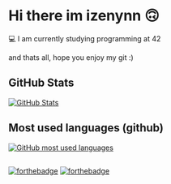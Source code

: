 # Hi there im izenynn 🙃

💻  I am currently studying programming at 42

and thats all, hope you enjoy my git :)

## GitHub Stats

[![GitHub Stats](https://github-readme-stats.vercel.app/api?username=izenynn&show_icons=true&count_private=true&hide=contribs&theme=dark)](https://github.com/izenynn?tab=repositories)

## Most used languages (github)

[![GitHub most used languages](https://github-readme-stats.vercel.app/api/top-langs/?username=izenynn&langs_count=10&theme=dark&count_private=true&hide_title=true&layout=compact&hide=roff,swift,objective-c,perl)](https://github.com/izenynn?tab=repositories)

##
[![forthebadge](https://forthebadge.com/images/badges/built-with-love.svg)](https://forthebadge.com)
[![forthebadge](https://forthebadge.com/images/badges/powered-by-coffee.svg)](https://forthebadge.com)
